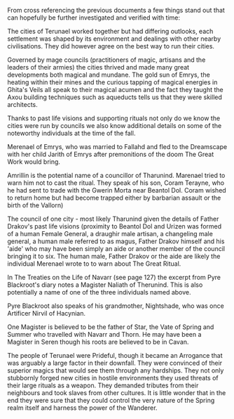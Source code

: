 From cross referencing the previous documents a few things stand out that can hopefully be further investigated and verified with time:

The cities of Terunael worked together but had differing outlooks, each settlement was shaped by its environment and dealings with other nearby civilisations. They did however agree on the best way to run their cities.

Governed by mage councils (practitioners of magic, artisans and the leaders of their armies) the cities thrived and made many great developments both magical and mundane. The gold sun of Emrys, the heating within their mines and the curious tapping of magical energies in Ghita's Veils all speak to their magical acumen and the fact they taught the Axou building techniques such as aqueducts tells us that they were skilled architects.

Thanks to past life visions and supporting rituals not only do we know the cities were run by councils we also know additional details on some of the noteworthy individuals at the time of the fall.

Merenael of Emrys, who was married to Fallahd and fled to the Dreamscape with her child Jarith of Emrys after premonitions of the doom The Great Work would bring.

Amrillin is the potential name of a councillor of Tharunind. Marenael tried to warn him not to cast the ritual. They speak of his son, Coram Terayne, who he had sent to trade with the Gwerin Morta near Beantol Dol. Coram wished to return home but had become trapped either by barbarian assault or the birth of the Vallorn)

The council of one city - most likely Tharunind given the details of Father Drakov's past life visions (proximity to Beantol Dol and Urizen was formed of a human Female General, a draughir male artisan, a changeling male general, a human male referred to as magus, Father Drakov himself and his 'aide' who may have been simply an aide or another member of the council bringing it to six. The human male, Father Drakov or the aide are likely the individual Merenael wrote to to warn about The Great Ritual.

In The Treaties on the Life of Navarr (see page 127) the excerpt from Pyre Blackroot's diary notes a Magister Naliath of Therunind. This is also potentially a name of one of the three individuals named above.

Pyre Blackroot also speaks of his grandmother, Nightshade, who was once Artificer Nirvil of Hacynian.

One Magister is believed to be the father of Star, the Vate of Spring and Summer who travelled with Navarr and Thorn. He may have been a Magister in Seren though his roots are believed to be in Cavan.

The people of Terunael were Prideful, though it became an Arrogance that was arguably a large factor in their downfall. They were convinced of their superior magics that would see them through any hardships. They not only stubbornly forged new cities in hostile environments they used threats of their large rituals as a weapon. They demanded tributes from their neighbours and took slaves from other cultures. It is little wonder that in the end they were sure that they could control the very nature of the Spring realm itself and harness the power of the Wanderer.